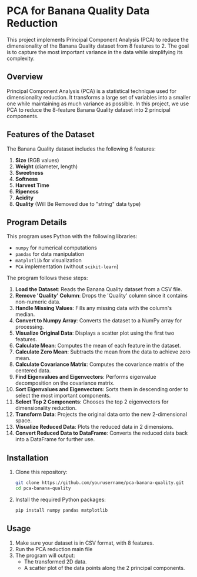 # PCA for Banana Quality Data Reduction

This project implements Principal Component Analysis (PCA) to reduce the dimensionality of the Banana Quality dataset from 8 features to 2. The goal is to capture the most important variance in the data while simplifying its complexity.

## Overview

Principal Component Analysis (PCA) is a statistical technique used for dimensionality reduction. It transforms a large set of variables into a smaller one while maintaining as much variance as possible. In this project, we use PCA to reduce the 8-feature Banana Quality dataset into 2 principal components.

## Features of the Dataset

The Banana Quality dataset includes the following 8 features:

1. **Size** (RGB values)
2. **Weight** (diameter, length)
3. **Sweetness**
4. **Softness**
5. **Harvest Time**
6. **Ripeness**
7. **Acidity**
8. **Quality** (Will Be Removed due to "string" data type)

## Program Details

This program uses Python with the following libraries:

- `numpy` for numerical computations
- `pandas` for data manipulation
- `matplotlib` for visualization
- `PCA` implementation (without `scikit-learn`)

The program follows these steps:

1. **Load the Dataset**: Reads the Banana Quality dataset from a CSV file.
2. **Remove 'Quality' Column**: Drops the 'Quality' column since it contains non-numeric data.
3. **Handle Missing Values**: Fills any missing data with the column's median.
4. **Convert to Numpy Array**: Converts the dataset to a NumPy array for processing.
5. **Visualize Original Data**: Displays a scatter plot using the first two features.
6. **Calculate Mean**: Computes the mean of each feature in the dataset.
7. **Calculate Zero Mean**: Subtracts the mean from the data to achieve zero mean.
8. **Calculate Covariance Matrix**: Computes the covariance matrix of the centered data.
9. **Find Eigenvalues and Eigenvectors**: Performs eigenvalue decomposition on the covariance matrix.
10. **Sort Eigenvalues and Eigenvectors**: Sorts them in descending order to select the most important components.
11. **Select Top 2 Components**: Chooses the top 2 eigenvectors for dimensionality reduction.
12. **Transform Data**: Projects the original data onto the new 2-dimensional space.
13. **Visualize Reduced Data**: Plots the reduced data in 2 dimensions.
14. **Convert Reduced Data to DataFrame**: Converts the reduced data back into a DataFrame for further use.

## Installation

1. Clone this repository:
   ```bash
   git clone https://github.com/yourusername/pca-banana-quality.git
   cd pca-banana-quality
   ```
2. Install the required Python packages:
   ```bash
   pip install numpy pandas matplotlib
   ```

## Usage

1. Make sure your dataset is in CSV format, with 8 features.
2. Run the PCA reduction main file
3. The program will output:
   - The transformed 2D data.
   - A scatter plot of the data points along the 2 principal components.
